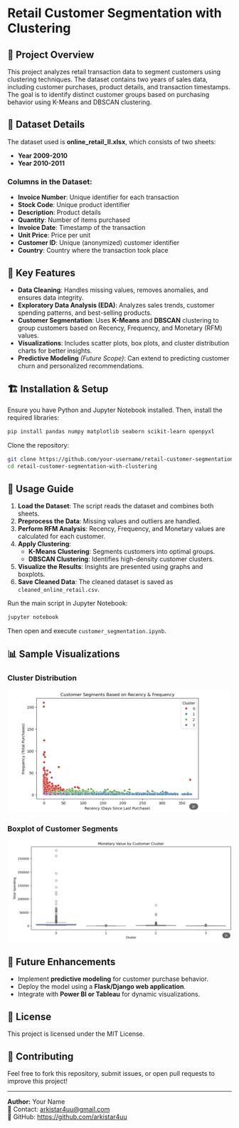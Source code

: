 # Retail Customer Segmentation with Clustering

## 📌 Project Overview
This project analyzes retail transaction data to segment customers using clustering techniques. The dataset contains two years of sales data, including customer purchases, product details, and transaction timestamps. The goal is to identify distinct customer groups based on purchasing behavior using K-Means and DBSCAN clustering.

## 📂 Dataset Details
The dataset used is **online_retail_II.xlsx**, which consists of two sheets:
- **Year 2009-2010**
- **Year 2010-2011**

### **Columns in the Dataset:**
- **Invoice Number**: Unique identifier for each transaction
- **Stock Code**: Unique product identifier
- **Description**: Product details
- **Quantity**: Number of items purchased
- **Invoice Date**: Timestamp of the transaction
- **Unit Price**: Price per unit
- **Customer ID**: Unique (anonymized) customer identifier
- **Country**: Country where the transaction took place

## 🚀 Key Features
- **Data Cleaning**: Handles missing values, removes anomalies, and ensures data integrity.
- **Exploratory Data Analysis (EDA)**: Analyzes sales trends, customer spending patterns, and best-selling products.
- **Customer Segmentation**: Uses **K-Means** and **DBSCAN** clustering to group customers based on Recency, Frequency, and Monetary (RFM) values.
- **Visualizations**: Includes scatter plots, box plots, and cluster distribution charts for better insights.
- **Predictive Modeling** *(Future Scope)*: Can extend to predicting customer churn and personalized recommendations.

## 🏗️ Installation & Setup
Ensure you have Python and Jupyter Notebook installed. Then, install the required libraries:

```sh
pip install pandas numpy matplotlib seaborn scikit-learn openpyxl
```

Clone the repository:
```sh
git clone https://github.com/your-username/retail-customer-segmentation-with-clustering.git
cd retail-customer-segmentation-with-clustering
```

## 📜 Usage Guide
1. **Load the Dataset**: The script reads the dataset and combines both sheets.
2. **Preprocess the Data**: Missing values and outliers are handled.
3. **Perform RFM Analysis**: Recency, Frequency, and Monetary values are calculated for each customer.
4. **Apply Clustering**:
   - **K-Means Clustering**: Segments customers into optimal groups.
   - **DBSCAN Clustering**: Identifies high-density customer clusters.
5. **Visualize the Results**: Insights are presented using graphs and boxplots.
6. **Save Cleaned Data**: The cleaned dataset is saved as `cleaned_online_retail.csv`.

Run the main script in Jupyter Notebook:
```sh
jupyter notebook
```
Then open and execute `customer_segmentation.ipynb`.

## 📊 Sample Visualizations
### **Cluster Distribution**
![Cluster Plot](cluster.png)

### **Boxplot of Customer Segments**
![Boxplot](Boxplot.png)

## 🤖 Future Enhancements
- Implement **predictive modeling** for customer purchase behavior.
- Deploy the model using a **Flask/Django web application**.
- Integrate with **Power BI or Tableau** for dynamic visualizations.

## 📜 License
This project is licensed under the MIT License.

## 🤝 Contributing
Feel free to fork this repository, submit issues, or open pull requests to improve this project!

---
**Author:** Your Name  
📧 Contact: arkistar4uu@gmail.com  
🔗 GitHub: https://github.com/arkistar4uu

